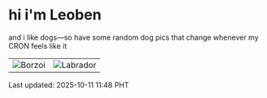 # hi i'm Leoben

and i like dogs—so have some random dog pics that change whenever my CRON feels like it

|  |  |
|--------|----------|
| ![Borzoi](https://random-dog-vercel.vercel.app/api/random-borzoi?v=1760154503) | ![Labrador](https://random-dog-vercel.vercel.app/api/random-labrador?v=1760154503) |

Last updated: 2025-10-11 11:48 PHT
